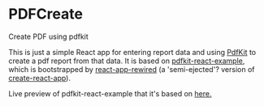 # PDFCreate
Create PDF using pdfkit

This is just a simple React app for entering report data and using [PdfKit](https://pdfkit.org/) to create a pdf report from that data. 
It is based on [pdfkit-react-example](https://github.com/sturtevant/pdfkit-react-example), which is bootstrapped by [react-app-rewired](https://www.npmjs.com/package/react-app-rewired) (a 'semi-ejected'? version of [create-react-app](https://www.npmjs.com/package/create-react-app)).


Live preview of pdfkit-react-example that it's based on [here.](https://sturtevant.github.io/pdfkit-react-example/)
